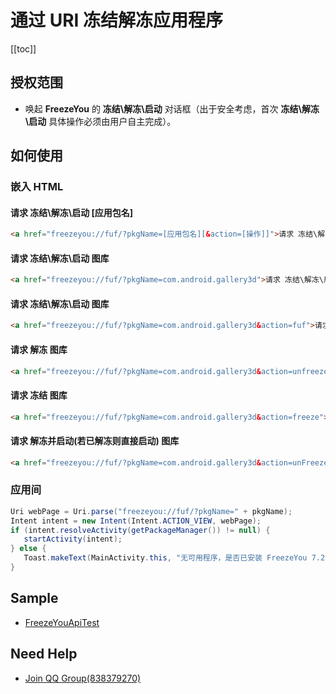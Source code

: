 # 通过 URI 冻结解冻应用程序
[[toc]]

## 授权范围
- 唤起 **FreezeYou** 的 **冻结\\解冻\\启动** 对话框（出于安全考虑，首次 **冻结\\解冻\\启动** 具体操作必须由用户自主完成）。

## 如何使用

### 嵌入 HTML
#### 请求 冻结\解冻\启动 [应用包名]
``` html
<a href="freezeyou://fuf/?pkgName=[应用包名][&action=[操作]]">请求 冻结\解冻\启动 [应用包名]</a>
```
#### 请求 冻结\解冻\启动 图库
``` html
<a href="freezeyou://fuf/?pkgName=com.android.gallery3d">请求 冻结\解冻\启动 图库</a>
```
#### 请求 冻结\解冻\启动 图库 <Badge text="8.3+" type="tip"/>
``` html
<a href="freezeyou://fuf/?pkgName=com.android.gallery3d&action=fuf">请求 冻结\解冻\启动 图库</a>
```
#### 请求 解冻 图库 <Badge text="8.3+" type="tip"/>
``` html
<a href="freezeyou://fuf/?pkgName=com.android.gallery3d&action=unfreeze">请求 解冻 图库</a>
```
#### 请求 冻结 图库 <Badge text="8.3+" type="tip"/>
``` html
<a href="freezeyou://fuf/?pkgName=com.android.gallery3d&action=freeze">请求 冻结 图库</a>
```
#### 请求 解冻并启动(若已解冻则直接启动) 图库 <Badge text="8.3+" type="tip"/>
``` html
<a href="freezeyou://fuf/?pkgName=com.android.gallery3d&action=unFreezeAndRun">请求 解冻并启动(若已解冻则直接启动) 图库</a>
```

### 应用间
``` java
Uri webPage = Uri.parse("freezeyou://fuf/?pkgName=" + pkgName);
Intent intent = new Intent(Intent.ACTION_VIEW, webPage);
if (intent.resolveActivity(getPackageManager()) != null) {
   startActivity(intent);
} else {
   Toast.makeText(MainActivity.this, "无可用程序，是否已安装 FreezeYou 7.2 及以上版本呢？", Toast.LENGTH_LONG).show();
}
```

## Sample
- [FreezeYouApiTest](https://github.com/FreezeYou/FreezeYouApiTest)

## Need Help
- [Join QQ Group(838379270)](https://jq.qq.com/?_wv=1027&k=5vmxG1F)
